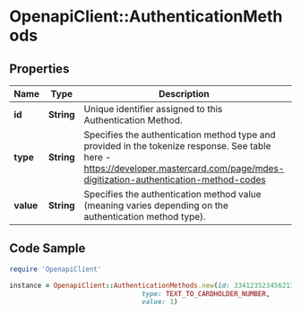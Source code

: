 # OpenapiClient::AuthenticationMethods

## Properties

Name | Type | Description | Notes
------------ | ------------- | ------------- | -------------
**id** | **String** | Unique identifier assigned to this Authentication Method.  | [optional] 
**type** | **String** | Specifies the authentication method type and provided in the tokenize response.  See table here - https://developer.mastercard.com/page/mdes-digitization-authentication-method-codes  | [optional] 
**value** | **String** | Specifies the authentication method value (meaning varies depending on the authentication method type).  | [optional] 

## Code Sample

```ruby
require 'OpenapiClient'

instance = OpenapiClient::AuthenticationMethods.new(id: 334123523456213450000,
                                 type: TEXT_TO_CARDHOLDER_NUMBER,
                                 value: 1)
```


